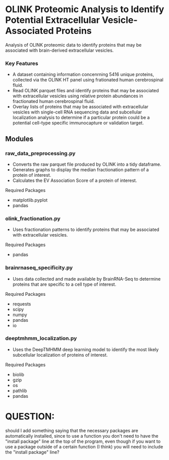 # OLINK Proteomic Analysis to Identify Potential Extracellular Vesicle-Associated Proteins

Analysis of OLINK proteomic data to identify proteins that may be associated with brain-derived extracellular vesicles.

### Key Features
- A dataset containing information concenrning 5416 unique proteins, collected via the OLINK HT panel using frationated human cerebrospinal fluid.
- Read OLINK parquet files and identify proteins that may be associated with extracellular vesicles using relative protein abundances in fractionated human cerebrospinal fluid.
- Overlay lists of proteins that may be associated with extracellular vesicles with single-cell RNA sequencing data and subcellular localization analysis to determine if a particular protein could be a potential cell-type specific immunocapture or validation target.

## Modules
### raw_data_preprocessing.py
- Converts the raw parquet file produced by OLINK into a tidy dataframe.
- Generates graphs to display the median fractionation pattern of a protein of interest.
- Calculates the EV Association Score of a protein of interest.

Required Packages 
- matplotlib.pyplot
- pandas
### olink_fractionation.py
- Uses fractionation patterns to identify proteins that may be associated with extracellular vesicles.

Required Packages
- pandas
### brainrnaseq_specificity.py
- Uses data collected and made available by BrainRNA-Seq to determine proteins that are specific to a cell type of interest.

Required Packages
- requests
- scipy
- numpy
- pandas
- io
### deeptmhmm_localization.py
- Uses the DeepTMHMM deep learning model to identify the most likely subcellular localization of proteins of interest.

Required Packages
- biolib
- gzip
- os
- pathlib
- pandas


# QUESTION:
should I add something saying that the necessary packages are automatically installed, since to use a function you don't need to have the "install package" line at the top of the program, even though if you want to use a package outside of a certain function (I think) you will need to include the "install package" line?